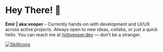 # Hey There! 👋  
**Emir | aka:veoper** – Currently hands-on with development and UI/UX across active projects. Always open to new ideas, collabs, or just a quick hello. You can reach me at [hi@veoper.dev](mailto:hi@veoper.dev) — don’t be a stranger.

[![SkillIcons](https://skillicons.dev/icons?i=js,html,css,sass,bootstrap,tailwind,mysql,vscode,vue,figma,nodejs,mongodb,postman)](https://veoper.dev)
